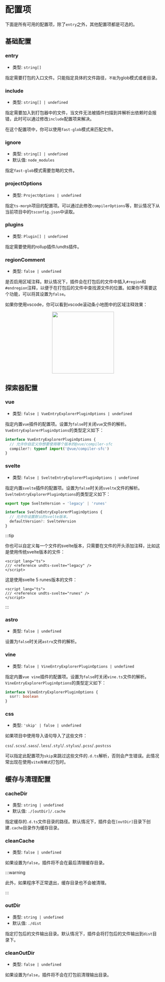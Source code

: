 # 配置项

下面是所有可用的配置项，除了`entry`之外，其他配置项都是可选的。

## 基础配置

### entry

- 类型: `string[]`

指定需要打包的入口文件。只能指定具体的文件路径，`不能`为glob模式或者目录。

### include

- 类型: `string[] | undefined`

指定需要加入到打包器中的文件，当文件无法被插件扫描到并解析出依赖时会报错，此时可以通过修改`include`配置项来解决。

在这个配置项中，你可以使用`fast-glob`模式来匹配文件。

### ignore

- 类型: `string[] | undefined`
- 默认值: `node_modules`

指定`fast-glob`模式需要忽略的文件。

### projectOptions

- 类型: `ProjectOptions | undefined`

指定`ts-morph`项目的配置项。可以通过此修改`compilerOptions`等，默认情况下从当前项目中的`tsconfig.json`中读取。

### plugins

- 类型: `Plugin[] | undefined`

指定需要使用的rollup插件/undts插件。

### regionComment

- 类型: `false | undefined`

是否启用区域注释。默认情况下，插件会在打包后的文件中插入`#region`和`#endregion`注释，以便于在打包后的文件中查找源文件的位置。如果你不需要这个功能，可以将其设置为`false`。

如果你使用vscode，你可以看到vscode滚动条小地图中的区域注释效果：

<div align="center">

<img src="/mini-vscode-map.png" width="200" />

</div>

## 探索器配置

### vue

- 类型: `false | VueEntryExplorerPluginOptions | undefined`

指定内置`vue`插件的配置项。设置为`false`时关闭`vue`文件的解析。`VueEntryExplorerPluginOptions`的类型定义如下：

```ts
interface VueEntryExplorerPluginOptions {
  // 允许你自定义你想要使用哪个版本的@vue/compiler-sfc
  compiler?: typeof import('@vue/compiler-sfc')
}
```

### svelte

- 类型: `false | SvelteEntryExplorerPluginOptions | undefined`

指定内置`svelte`插件的配置项。设置为`false`时关闭`svelte`文件的解析。`SvelteEntryExplorerPluginOptions`的类型定义如下：

```ts
export type SvelteVersion = 'legacy' | 'runes'

interface SvelteEntryExplorerPluginOptions {
  // 允许你设置默认的svelte版本。
  defaultVersion?: SvelteVersion
}
```

:::tip

你也可以自定义每一个文件的svelte版本，只需要在文件的开头添加注释，比如这是使用传统svelte版本的文件：

```svelte
<script lang="ts">
/// <reference undts-svelte="legacy" />
</script>
```

这是使用svelte 5 runes版本的文件：

```svelte
<script lang="ts">
/// <reference undts-svelte="runes" />
</script>
```

:::

### astro

- 类型: `false | undefined`

设置为`false`时关闭`astro`文件的解析。

### vine

- 类型: `false | VineEntryExplorerPluginOptions | undefined`

指定内置`vue vine`插件的配置项。设置为`false`时关闭`vine.ts`文件的解析。`VineEntryExplorerPluginOptions`的类型定义如下：

```ts
interface VineEntryExplorerPluginOptions {
  ssr?: boolean
}
```

### css

- 类型: `'skip' | false | undefined`

如果项目中使用导入语句导入了这些文件：

`css`/`.scss`/`.sass`/`.less`/`.styl`/`.stylus`/`.pcss`/`.postcss`

可以指定此配置项为`skip`来跳过这些文件的`.d.ts`解析，否则会产生错误。此情况常出现在使用`vite库模式`打包时。

## 缓存与清理配置

### cacheDir

- 类型: `string | undefined`
- 默认值: `./[outDir]/.cache`

指定缓存的`.d.ts`文件目录的路径。默认情况下，插件会在`[outDir]`目录下创建`.cache`目录作为缓存目录。

### cleanCache

- 类型: `false | undefined`

如果设置为`false`，插件将不会在最后清理缓存目录。

:::warning

此外，如果程序不正常退出，缓存目录也不会被清理。

:::

### outDir

- 类型: `string | undefined`
- 默认值: `./dist`

指定打包后的文件输出目录。默认情况下，插件会将打包后的文件输出到`dist`目录下。

### cleanOutDir

- 类型: `false | undefined`

如果设置为`false`，插件将不会在打包前清理输出目录。
